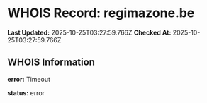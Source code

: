 # WHOIS Record: regimazone.be

**Last Updated:** 2025-10-25T03:27:59.766Z
**Checked At:** 2025-10-25T03:27:59.766Z

## WHOIS Information

**error:** Timeout

**status:** error

